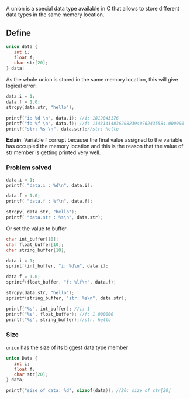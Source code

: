 A union is a special data type available in C that allows to store different data types in the same memory location.

## Define

```c
union data {
   int i;
   float f;
   char str[20];
} data; 
```

As the whole union is stored in the same memory location, this will give logical error:

```cpp
data.i = 1;
data.f = 1.0;
strcpy(data.str, "hello");

printf("i: %d \n", data.i); //i: 1819043176 
printf("f: %f \n", data.f); //f: 1143141483620823940762435584.000000 
printf("str: %s \n", data.str);//str: hello 
```

**Exlain**: Variable f corrupt because the final value assigned to the variable has occupied the memory location and this is the reason that the value of str member is getting printed very well.

### Problem solved

```c
data.i = 1;
printf( "data.i : %d\n", data.i);

data.f = 1.0;
printf( "data.f : %f\n", data.f);

strcpy( data.str, "hello");
printf( "data.str : %s\n", data.str);
```

Or set the value to buffer

```c
char int_buffer[10];
char float_buffer[10];
char string_buffer[10];

data.i = 1;
sprintf(int_buffer, "i: %d\n", data.i);

data.f = 1.0;
sprintf(float_buffer, "f: %lf\n", data.f);

strcpy(data.str, "hello");
sprintf(string_buffer, "str: %s\n", data.str);

printf("%s", int_buffer); //i: 1
printf("%s", float_buffer); //f: 1.000000
printf("%s", string_buffer);//str: hello 
```

### Size

``union`` has the size of its biggest data type member

```c
union Data {
   int i;
   float f;
   char str[20];
} data; 

printf("size of data: %d", sizeof(data)); //20: size of str[20]
```